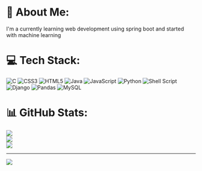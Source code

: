 # 💫 About Me:
I'm a currently learning web development using spring boot and started with machine learning <br>


# 💻 Tech Stack:
![C](https://img.shields.io/badge/c-%2300599C.svg?style=flat&logo=c&logoColor=white) ![CSS3](https://img.shields.io/badge/css3-%231572B6.svg?style=flat&logo=css3&logoColor=white) ![HTML5](https://img.shields.io/badge/html5-%23E34F26.svg?style=flat&logo=html5&logoColor=white) ![Java](https://img.shields.io/badge/java-%23ED8B00.svg?style=flat&logo=openjdk&logoColor=white) ![JavaScript](https://img.shields.io/badge/javascript-%23323330.svg?style=flat&logo=javascript&logoColor=%23F7DF1E) ![Python](https://img.shields.io/badge/python-3670A0?style=flat&logo=python&logoColor=ffdd54) ![Shell Script](https://img.shields.io/badge/shell_script-%23121011.svg?style=flat&logo=gnu-bash&logoColor=white) ![Django](https://img.shields.io/badge/django-%23092E20.svg?style=flat&logo=django&logoColor=white) ![Pandas](https://img.shields.io/badge/pandas-%23150458.svg?style=flat&logo=pandas&logoColor=white) ![MySQL](https://img.shields.io/badge/mysql-4479A1.svg?style=flat&logo=mysql&logoColor=white)
# 📊 GitHub Stats:
![](https://github-readme-stats.vercel.app/api?username=dar697&theme=dark&hide_border=false&include_all_commits=false&count_private=false)<br/>
![](https://github-readme-streak-stats.herokuapp.com/?user=dar697&theme=dark&hide_border=false)<br/>
![](https://github-readme-stats.vercel.app/api/top-langs/?username=dar697&theme=dark&hide_border=false&include_all_commits=false&count_private=false&layout=compact)

---
[![](https://visitcount.itsvg.in/api?id=dar697&icon=0&color=0)](https://visitcount.itsvg.in)

<!-- Proudly created with GPRM ( https://gprm.itsvg.in ) -->
